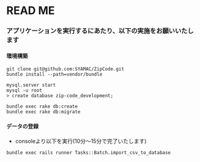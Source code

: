 # READ ME

### アプリケーションを実行するにあたり、以下の実施をお願いいたします

#### 環境構築
```
git clone git@github.com:SYAMAC/ZipCode.git
bundle install --path=vendor/bundle

mysql.server start
mysql -u root
> create database zip-code_development;

bundle exec rake db:create
bundle exec rake db:migrate
```

#### データの登録
- consoleより以下を実行(10分〜15分で完了いたします)
```
bundle exec rails runner Tasks::Batch.import_csv_to_database
```
